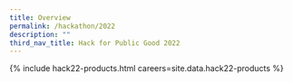 ```yaml
---
title: Overview
permalink: /hackathon/2022
description: ""
third_nav_title: Hack for Public Good 2022
---
```

{% include hack22-products.html careers=site.data.hack22-products %}